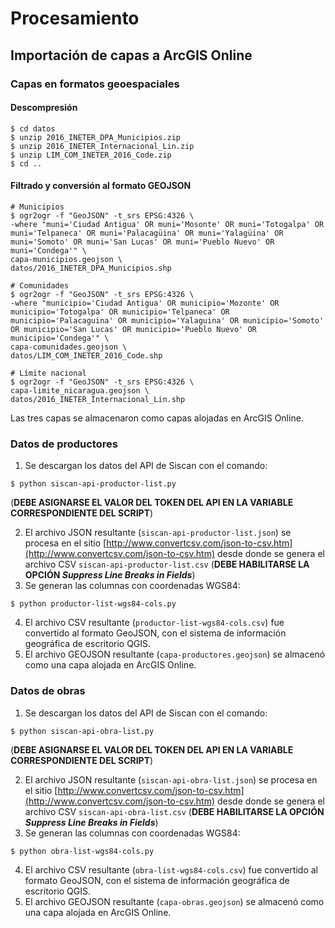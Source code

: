 # Procesamiento

## Importación de capas a ArcGIS Online

### Capas en formatos geoespaciales
#### Descompresión
```terminal
$ cd datos
$ unzip 2016_INETER_DPA_Municipios.zip
$ unzip 2016_INETER_Internacional_Lin.zip
$ unzip LIM_COM_INETER_2016_Code.zip
$ cd ..
```

#### Filtrado y conversión al formato GEOJSON
```terminal
# Municipios
$ ogr2ogr -f "GeoJSON" -t_srs EPSG:4326 \
-where "muni='Ciudad Antigua' OR muni='Mosonte' OR muni='Totogalpa' OR muni='Telpaneca' OR muni='Palacagüina' OR muni='Yalagüina' OR muni='Somoto' OR muni='San Lucas' OR muni='Pueblo Nuevo' OR muni='Condega'" \
capa-municipios.geojson \
datos/2016_INETER_DPA_Municipios.shp

# Comunidades
$ ogr2ogr -f "GeoJSON" -t_srs EPSG:4326 \
-where "municipio='Ciudad Antigua' OR municipio='Mozonte' OR municipio='Totogalpa' OR municipio='Telpaneca' OR municipio='Palacaguina' OR municipio='Yalaguina' OR municipio='Somoto' OR municipio='San Lucas' OR municipio='Pueblo Nuevo' OR municipio='Condega'" \
capa-comunidades.geojson \
datos/LIM_COM_INETER_2016_Code.shp

# Límite nacional
$ ogr2ogr -f "GeoJSON" -t_srs EPSG:4326 \
capa-limite_nicaragua.geojson \
datos/2016_INETER_Internacional_Lin.shp
```
Las tres capas se almacenaron como capas alojadas en ArcGIS Online.

### Datos de productores
1. Se descargan los datos del API de Siscan con el comando:
```terminal
$ python siscan-api-productor-list.py
```
(**DEBE ASIGNARSE EL VALOR DEL TOKEN DEL API EN LA VARIABLE CORRESPONDIENTE DEL SCRIPT**)

2. El archivo JSON resultante (```siscan-api-productor-list.json```) se procesa en el sitio [http://www.convertcsv.com/json-to-csv.htm](http://www.convertcsv.com/json-to-csv.htm) desde donde se genera el archivo CSV ```siscan-api-productor-list.csv``` (**DEBE HABILITARSE LA OPCIÓN _Suppress Line Breaks in Fields_**)
3. Se generan las columnas con coordenadas WGS84:
```terminal
$ python productor-list-wgs84-cols.py
```
4. El archivo CSV resultante (```productor-list-wgs84-cols.csv```) fue convertido al formato GeoJSON, con el sistema de información geográfica de escritorio QGIS.
5. El archivo GEOJSON resultante (```capa-productores.geojson```) se almacenó como una capa alojada en ArcGIS Online.

### Datos de obras
1. Se descargan los datos del API de Siscan con el comando:
```terminal
$ python siscan-api-obra-list.py
```
(**DEBE ASIGNARSE EL VALOR DEL TOKEN DEL API EN LA VARIABLE CORRESPONDIENTE DEL SCRIPT**)

2. El archivo JSON resultante (```siscan-api-obra-list.json```) se procesa en el sitio [http://www.convertcsv.com/json-to-csv.htm](http://www.convertcsv.com/json-to-csv.htm) desde donde se genera el archivo CSV ```siscan-api-obra-list.csv``` (**DEBE HABILITARSE LA OPCIÓN _Suppress Line Breaks in Fields_**)
3. Se generan las columnas con coordenadas WGS84:
```terminal
$ python obra-list-wgs84-cols.py
```
4. El archivo CSV resultante (```obra-list-wgs84-cols.csv```) fue convertido al formato GeoJSON, con el sistema de información geográfica de escritorio QGIS.
5. El archivo GEOJSON resultante (```capa-obras.geojson```) se almacenó como una capa alojada en ArcGIS Online.
